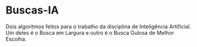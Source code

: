 # Buscas-IA
Dois algoritmos feitos para o trabalho da disciplina de Inteligência Artificial. Um deles é o Busca em Largura e outro é o Busca Gulosa de Melhor Escolha.
